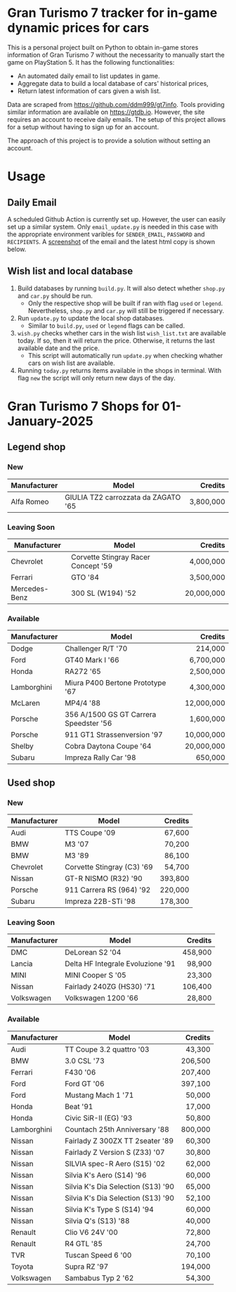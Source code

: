 # Gran Turismo 7 tracker for in-game dynamic prices for cars

This is a personal project built on Python to obtain in-game stores information of Gran Turismo 7 without the necessarity to manually start the game on PlayStation 5. It has the following functionalities:

- An automated daily email to list updates in game.
- Aggregate data to build a local database of cars' historical prices,
- Return latest information of cars given a wish list.

Data are scraped from https://github.com/ddm999/gt7info. Tools providing similar information are available on https://gtdb.io. However, the site requires an account to receive daily emails. The setup of this project allows for a setup without having to sign up for an account.

The approach of this project is to provide a solution without setting an account.

# Usage

## Daily Email

A scheduled Github Action is currently set up. However, the user can easily set up a similar system. Only `email_update.py` is needed in this case with the appropriate environment varibles for `SENDER_EMAIL`, `PASSWORD` and `RECIPIENTS`. A [screenshot](https://raw.githubusercontent.com/marcohoucheng/Gran-Turismo-7-Price-Tracker/main/data/email_screenshot.png) of the email and the latest html copy is shown below.

## Wish list and local database

1. Build databases by running `build.py`. It will also detect whether `shop.py` and `car.py` should be run.
    - Only the respective shop will be built if ran with flag `used` or `legend`. Nevertheless, `shop.py` and `car.py` will still be triggered if necessary.
2. Run `update.py` to update the local shop databases.
    - Similar to `build.py`, `used` or `legend` flags can be called.
3. `wish.py` checks whether cars in the wish list `wish_list.txt` are available today. If so, then it will return the price. Otherwise, it returns the last available date and the price.
    - This script will automatically run `update.py` when checking whather cars on wish list are available.
4. Running `today.py` returns items available in the shops in terminal. With flag `new` the script will only return new days of the day.


# Gran Turismo 7 Shops for 01-January-2025



## Legend shop

### New
 | Manufacturer | Model | Credits |
 | --- | --- | --: |
|Alfa Romeo|GIULIA TZ2 carrozzata da ZAGATO '65|3,800,000|

### Leaving Soon
 | Manufacturer | Model | Credits |
 | --- | --- | --: |
|Chevrolet|Corvette Stingray Racer Concept '59|4,000,000|
|Ferrari|GTO '84|3,500,000|
|Mercedes-Benz|300 SL (W194) '52|20,000,000|

### Available
 | Manufacturer | Model | Credits |
 | --- | --- | --: |
|Dodge|Challenger R/T '70|214,000|
|Ford|GT40 Mark I '66|6,700,000|
|Honda|RA272 '65|2,500,000|
|Lamborghini|Miura P400 Bertone Prototype '67|4,300,000|
|McLaren|MP4/4 '88|12,000,000|
|Porsche|356 A/1500 GS GT Carrera Speedster '56|1,600,000|
|Porsche|911 GT1 Strassenversion '97|10,000,000|
|Shelby|Cobra Daytona Coupe '64|20,000,000|
|Subaru|Impreza Rally Car '98|650,000|


## Used shop

### New
 | Manufacturer | Model | Credits |
 | --- | --- | --: |
|Audi|TTS Coupe '09|67,600|
|BMW|M3 '07|70,200|
|BMW|M3 '89|86,100|
|Chevrolet|Corvette Stingray (C3) '69|54,700|
|Nissan|GT-R NISMO (R32) '90|393,800|
|Porsche|911 Carrera RS (964) '92|220,000|
|Subaru|Impreza 22B-STi '98|178,300|

### Leaving Soon
 | Manufacturer | Model | Credits |
 | --- | --- | --: |
|DMC|DeLorean S2 '04|458,900|
|Lancia|Delta HF Integrale Evoluzione '91|98,900|
|MINI|MINI Cooper S '05|23,300|
|Nissan|Fairlady 240ZG (HS30) '71|106,400|
|Volkswagen|Volkswagen 1200 '66|28,800|

### Available
 | Manufacturer | Model | Credits |
 | --- | --- | --: |
|Audi|TT Coupe 3.2 quattro '03|43,300|
|BMW|3.0 CSL '73|206,500|
|Ferrari|F430 '06|207,400|
|Ford|Ford GT '06|397,100|
|Ford|Mustang Mach 1 '71|50,000|
|Honda|Beat '91|17,000|
|Honda|Civic SiR-II (EG) '93|50,800|
|Lamborghini|Countach 25th Anniversary '88|800,000|
|Nissan|Fairlady Z 300ZX TT 2seater '89|60,300|
|Nissan|Fairlady Z Version S (Z33) '07|30,800|
|Nissan|SILVIA spec-R Aero (S15) '02|62,000|
|Nissan|Silvia K's Aero (S14) '96|60,000|
|Nissan|Silvia K's Dia Selection (S13) '90|65,000|
|Nissan|Silvia K's Dia Selection (S13) '90|52,100|
|Nissan|Silvia K's Type S (S14) '94|60,000|
|Nissan|Silvia Q's (S13) '88|40,000|
|Renault|Clio V6 24V '00|72,800|
|Renault|R4 GTL '85|24,700|
|TVR|Tuscan Speed 6 '00|70,100|
|Toyota|Supra RZ '97|194,000|
|Volkswagen|Sambabus Typ 2 '62|54,300|
